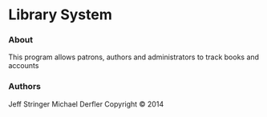 Library System
=======================

### About
This program allows patrons, authors and administrators to track books and accounts

### Authors
Jeff Stringer
Michael Derfler
Copyright :copyright: 2014

